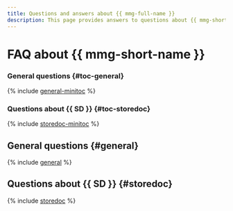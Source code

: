 ```yaml
---
title: Questions and answers about {{ mmg-full-name }}
description: This page provides answers to questions about {{ mmg-short-name }}.
---
```


# FAQ about {{ mmg-short-name }}

### General questions {#toc-general}

{% include [general-minitoc](../../_qa/storedoc/minitoc/general.md) %}

### Questions about {{ SD }} {#toc-storedoc}

{% include [storedoc-minitoc](../../_qa/storedoc/minitoc/storedoc.md) %}

## General questions {#general}

{% include [general](../../_qa/storedoc/general.md) %}

## Questions about {{ SD }} {#storedoc}

{% include [storedoc](../../_qa/storedoc/storedoc.md) %}
